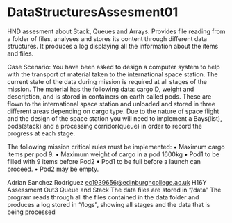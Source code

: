 # DataStructuresAssesment01
HND assesment about Stack, Queues and Arrays. Provides file reading from a folder of files, analyses and stores its content through different data structures. It produces a log displaying all the information about the items and files.

Case Scenario:
You have been asked to design a computer system to help with the transport of material taken to the international space station. The current state of the data during mission is required at all stages of the mission. The material has the following data: cargoID, weight and description, and is stored in containers on earth called pods. These are flown to the international space station and unloaded and stored in three different areas depending on cargo type. Due to the nature of space flight and the design of the space station you will need to implement a Bays(list), pods(stack) and a processing corridor(queue) in order to record the progress at each stage.

The following mission critical rules must be implemented:
• Maximum cargo items per pod 9.
• Maximum weight of cargo in a pod 1600kg
• Pod1 to be filled with 9 items before Pod2
• Pod1 to be full before a launch can proceed.
• Pod2 may be empty.


Adrian Sanchez Rodriguez ec1939656@edinburghcollege.ac.uk
H16Y Assessment Out3 Queue and Stack
The data files are stored in “/data”
The program reads through all the files contained in the data folder and produces a log stored in “/logs”, showing all stages and the data that is being processed

